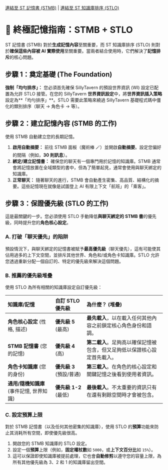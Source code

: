 [連結至 ST 記憶書 (STMB)](https://github.com/aikohanasaki/SillyTavern-MemoryBooks) | [連結至 ST 知識庫排序 (STLO)](https://github.com/aikohanasaki/SillyTavern-LorebookOrdering)

# 🧠 終極記憶指南：STMB + STLO

ST 記憶書 (STMB) 對於**生成記憶內容**至關重要，而 ST 知識庫排序 (STLO) 則對於**確保這些內容被 AI 實際使用**至關重要。當兩者結合使用時，它們解決了**記憶排斥**的核心問題。

## 步驟 1：奠定基礎 (The Foundation)

**強制「均勻排序」：** 您必須首先確保 SillyTavern 的預設世界資訊 (WI) 設定已配置為允許 STLO 接管。在您的 SillyTavern **世界資訊設定**中，將**世界資訊插入策略**設定為**「均勻排序」**。STLO 需要此策略來繞過 SillyTavern 基礎程式碼中僵化的類別排序（聊天 $\rightarrow$ 角色卡 $\rightarrow$ 等）。

## 步驟 2：建立記憶內容 (STMB 的工作)

使用 STMB 自動建立您的長期記憶。

1.  **啟用自動摘要：** 前往 STMB 面板（魔術棒 🪄）並開啟**自動摘要**。設定您偏好的間隔（例如，**30 則訊息**）。
2.  **綁定/建立記憶書：** 確保您的聊天有一個專門用於記憶的知識庫。STMB 通常會將記憶放置在全域類型的書中，但為了簡單起見，通常會使用與聊天綁定的知識庫。
3.  **正常聊天：** 隨著聊天的進行，STMB 會自動產生密集、高品質、結構化的摘要。這些記憶現在就像是試圖登上 AI 有限上下文「航班」的「乘客」。

## 步驟 3：保證優先級 (STLO 的工作)

這是最關鍵的一步。您必須使用 STLO 手動降低**與聊天綁定的 STMB 書**的優先級，同時提升您的**角色核心設定**。

### A. 打破「聊天優先」的陷阱
預設情況下，與聊天綁定的記憶書被賦予**最高優先級**（聊天優先），這有可能使其佔用過多的上下文空間，並排斥其他世界、角色和/或角色卡知識庫。STLO 允許您透過重新分配一個自訂的、特定的優先級來解決這個問題。

### B. 推薦的優先級堆疊

使用 STLO 為所有相關的知識庫設定自訂優先級：

| 知識庫/記憶 | 自訂 STLO 優先級 | 為什麼？ (堆疊) |
| :--- | :--- | :--- |
| **角色核心設定** (性格, 描述) | **優先級 5** (最高) | **最先載入**，以在載入任何其他內容之前鎖定核心角色身份和語調。 |
| **STMB 記憶書** (您的記憶) | **優先級 4** (高) | **第二載入**。足夠高以確保記憶被包含，但又足夠低以保證核心設定首先載入。 |
| **角色卡知識庫** (您的身份) | **優先級 3** (預設/普通) | **第三載入**。在角色的核心設定和關鍵記憶之後看到使用者資訊。 |
| **通用/隨機知識庫** (事件記憶, 世界知識) | **優先級 1-2** (最低) | **最後載入**。不太重要的資訊只有在還有剩餘空間時才會被包含。 |

### C. 設定預算上限
對於 STMB 記憶書（以及任何其他密集的知識庫），使用 STLO 的**預算**功能來防止其消耗所有空間，即使優先級很高。

1.  開啟您的 STMB 知識庫的 STLO 設定。
2.  設定一個**預算**上限（例如，**固定權杖數**如 `5000`，或**上下文百分比**如 `15%`）。
3.  這可以保證即使知識庫被提前處理，它也會**自動修剪**以遵守您的容量上限，為所有其他優先級為 3、2 和 1 的知識庫留出空間。
